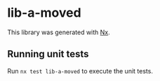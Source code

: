 # lib-a-moved

This library was generated with [Nx](https://nx.dev).

## Running unit tests

Run `nx test lib-a-moved` to execute the unit tests.
